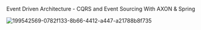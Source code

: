 Event Driven Architecture - CQRS and Event Sourcing With AXON & Spring
 
 
![199542569-0782f133-8b66-4412-a447-a21788b8f735](https://user-images.githubusercontent.com/57298219/207743077-afe91b11-6d12-42a2-b7bf-394d1cfa7e78.jpg)
